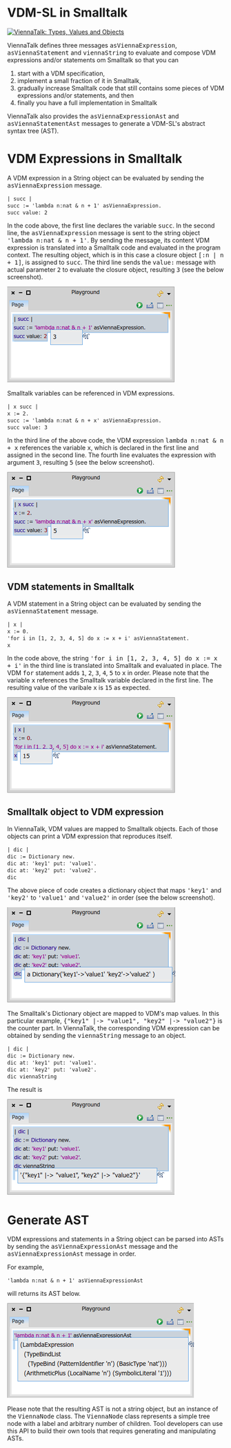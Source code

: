 # VDM-SL in Smalltalk

[![ViennaTalk: Types, Values and Objects](http://img.youtube.com/vi/anZoWeA5vd0/1.jpg)](http://www.youtube.com/watch?v=anZoWeA5vd0)

ViennaTalk defines three messages <tt>asViennaExpression</tt>, <tt>asViennaStatement</tt> and <tt>viennaString</tt> to evaluate and compose VDM expressions and/or statements om Smalltalk so that you can

1. start with a VDM specification,
2. implement a small fraction of it in Smalltalk,
3. gradually increase Smalltalk code that still contains some pieces of VDM expressions and/or statements, and then
4. finally you have a full implementation in Smalltalk

ViennaTalk also provides the <tt>asViennaExpressionAst</tt> and <tt>asViennaStatementAst</tt> messages to generate a VDM-SL's abstract syntax tree (AST).

# VDM Expressions in Smalltalk

A VDM expression in a String object can be evaluated by sending the <tt>asViennaExpression</tt> message.

```
| succ |
succ := 'lambda n:nat & n + 1' asViennaExpression.
succ value: 2
```

In the code above, the first line declares the variable <tt>succ</tt>.
In the second line, the <tt>asViennaExpression</tt> message is sent to the string object <tt>'lambda n:nat & n + 1'</tt>.
By sending the message, its content VDM expression is translated into a Smalltalk code and evaluated in the program context.
The resulting object, which is in this case a closure object <tt>[:n | n + 1]</tt>, is assigned to <tt>succ</tt>.
The third line sends the <tt>value:</tt> message with actual parameter <tt>2</tt> to evaluate the closure object, resulting <tt>3</tt> (see the below screenshot).

![asViennaExpression example1](images/asViennaExpression-1.png)

Smalltalk variables can be referenced in VDM expressions.

```
| x succ |
x := 2.
succ := 'lambda n:nat & n + x' asViennaExpression.
succ value: 3
```

In the third line of the above code, the VDM expression <tt>lambda n:nat & n + x</tt> references the variable <tt>x</tt>, which is declared in the first line and assigned in the second line.
The fourth line evaluates the expression with argument <tt>3</tt>, resulting <tt>5</tt> (see the below screenshot).

![asViennaExpression example2](images/asViennaExpression-2.png)

## VDM statements in Smalltalk

A VDM statement in a String object can be evaluated by sending the <tt>asViennaStatement</tt> message.

```
| x |
x := 0.
'for i in [1, 2, 3, 4, 5] do x := x + i' asViennaStatement.
x
```

In the code above, the string <tt>'for i in [1, 2, 3, 4, 5] do x := x + i'</tt> in the third line is translated into Smalltalk and evaluated in place.
The VDM <tt>for</tt> statement adds <tt>1</tt>, <tt>2</tt>, <tt>3</tt>, <tt>4</tt>, <tt>5</tt> to <tt>x</tt> in order.
Please note that the variable <tt>x</tt> references the Smalltalk variable declared in the first line.
The resulting value of the varibale <tt>x</tt> is <tt>15</tt> as expected.

![asViennaStatement example](images/asViennaStatement.png)

## Smalltalk object to VDM expression

In ViennaTalk, VDM values are mapped to Smalltalk objects. Each of those objects can print a VDM expression that reproduces itself.

```
| dic |
dic := Dictionary new.
dic at: 'key1' put: 'value1'.
dic at: 'key2' put: 'value2'.
dic
```
The above piece of code creates a dictionary object that maps <tt>'key1'</tt> and <tt>'key2'</tt> to <tt>'value1'</tt> and <tt>'value2'</tt> in order (see the below screenshot).

![example dictionary code](images/viennaString-dic-1.png)

The Smalltalk's Dictionary object are mapped to VDM's map values. In this particular example, <tt>{"key1" |-> "value1", "key2" |-> "value2"}</tt> is the counter part.
In ViennaTalk, the corresponding VDM expression can be obtained by sending the <tt>viennaString</tt> message to an object.

```
| dic |
dic := Dictionary new.
dic at: 'key1' put: 'value1'.
dic at: 'key2' put: 'value2'.
dic viennaString
```

The result is

![sending viennaString to a dictionary object](images/viennaString-dic-2.png)

# Generate AST
VDM expressions and statements in a String object can be parsed into ASTs by sending the <tt>asViennaExpressionAst</tt> message and the <tt>asViennaExpressionAst</tt> message in order.

For example,

```
'lambda n:nat & n + 1' asViennaExpressionAst
```

will returns its AST below.

![generating an AST](images/asViennaExpressionAst.png)

Please note that the resulting AST is not a string object, but an instance of the <tt>ViennaNode</tt> class.
The <tt>ViennaNode</tt> class represents a simple tree node with a label and arbitrary number of children.
Tool developers can use this API to build their own tools that requires generating and manipulating ASTs.
